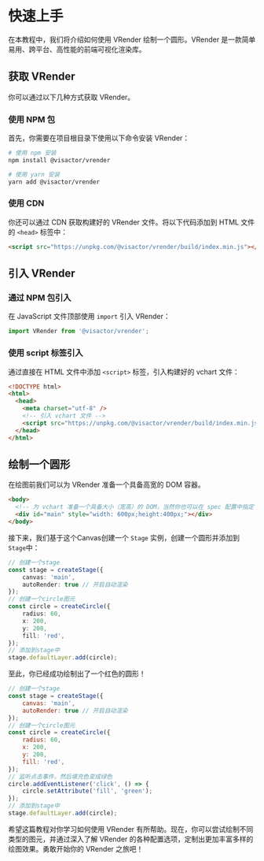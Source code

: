 # 快速上手

在本教程中，我们将介绍如何使用 VRender 绘制一个圆形。VRender 是一款简单易用、跨平台、高性能的前端可视化渲染库。

## 获取 VRender

你可以通过以下几种方式获取 VRender。

### 使用 NPM 包

首先，你需要在项目根目录下使用以下命令安装 VRender：

```sh
# 使用 npm 安装
npm install @visactor/vrender

# 使用 yarn 安装
yarn add @visactor/vrender
```

### 使用 CDN

你还可以通过 CDN 获取构建好的 VRender 文件。将以下代码添加到 HTML 文件的 `<head>` 标签中：

```html
<script src="https://unpkg.com/@visactor/vrender/build/index.min.js"></script>
```

## 引入 VRender

### 通过 NPM 包引入

在 JavaScript 文件顶部使用 `import` 引入 VRender：

```js
import VRender from '@visactor/vrender';
```

### 使用 script 标签引入

通过直接在 HTML 文件中添加 `<script>` 标签，引入构建好的 vchart 文件：

```html
<!DOCTYPE html>
<html>
  <head>
    <meta charset="utf-8" />
    <!-- 引入 vchart 文件 -->
    <script src="https://unpkg.com/@visactor/vrender/build/index.min.js"></script>
  </head>
</html>
```

## 绘制一个圆形

在绘图前我们可以为 VRender 准备一个具备高宽的 DOM 容器。

```html
<body>
  <!-- 为 vchart 准备一个具备大小（宽高）的 DOM，当然你也可以在 spec 配置中指定 -->
  <div id="main" style="width: 600px;height:400px;"></div>
</body>
```

接下来，我们基于这个Canvas创建一个 `Stage` 实例，创建一个圆形并添加到`Stage`中：

```ts
// 创建一个stage
const stage = createStage({
    canvas: 'main',
    autoRender: true // 开启自动渲染
});
// 创建一个circle图元
const circle = createCircle({
    radius: 60,
    x: 200,
    y: 200,
    fill: 'red',
});
// 添加到stage中
stage.defaultLayer.add(circle);
```

至此，你已经成功绘制出了一个红色的圆形！

```javascript
// 创建一个stage
const stage = createStage({
    canvas: 'main',
    autoRender: true // 开启自动渲染
});
// 创建一个circle图元
const circle = createCircle({
    radius: 60,
    x: 200,
    y: 200,
    fill: 'red',
});
// 监听点击事件，然后填充色变成绿色
circle.addEventListener('click', () => {
    circle.setAttribute('fill', 'green');
});
// 添加到stage中
stage.defaultLayer.add(circle);
```

希望这篇教程对你学习如何使用 VRender 有所帮助。现在，你可以尝试绘制不同类型的图元，并通过深入了解 VRender 的各种配置选项，定制出更加丰富多样的绘图效果。勇敢开始你的 VRender 之旅吧！
